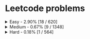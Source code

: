 # Leetcode problems
<details>
	<summary>Easy - 2.90% [18 / 620]</summary>

1. [1. Two Sum](https://leetcode.com/problems/two-sum) ([Go](two-sum/main.go))
2. [13. Roman to Integer](https://leetcode.com/problems/roman-to-integer) ([Go](roman-to-integer/main.go))
3. [14. Longest Common Prefix](https://leetcode.com/problems/longest-common-prefix) ([Go](longest-common-prefix/main.go))
4. [27. Remove Element](https://leetcode.com/problems/remove-element) ([Go](remove-element/main.go))
5. [35. Search Insert Position](https://leetcode.com/problems/search-insert-position) ([Go](search-insert-position/main.go))
6. [88. Merge Sorted Array](https://leetcode.com/problems/merge-sorted-array) ([Go](merge-sorted-array/main.go))
7. [125. Valid Palindrome](https://leetcode.com/problems/valid-palindrome) ([Go](valid-palindrome/main.go))
8. [141. Linked List Cycle](https://leetcode.com/problems/linked-list-cycle) ([Go](linked-list-cycle/main.go))
9. [219. Contains Duplicate II](https://leetcode.com/problems/contains-duplicate-ii) ([Go](contains-duplicate-ii/main.go))
10. [278. First Bad Version](https://leetcode.com/problems/first-bad-version) ([Go](first-bad-version/main.go))
11. [283. Move Zeroes](https://leetcode.com/problems/move-zeroes) ([Go](move-zeroes/main.go))
12. [344. Reverse String](https://leetcode.com/problems/reverse-string) ([Go](reverse-string/main.go))
13. [557. Reverse Words in a String III](https://leetcode.com/problems/reverse-words-in-a-string-iii) ([Go](reverse-words-in-a-string-iii/main.go))
14. [643. Maximum Average Subarray I](https://leetcode.com/problems/maximum-average-subarray-i) ([Go](maximum-average-subarray-i/main.go))
15. [733. Flood Fill](https://leetcode.com/problems/flood-fill) ([Go](flood-fill/main.go))
16. [792. Binary Search](https://leetcode.com/problems/binary-search) ([Go](binary-search/main.go))
17. [908. Middle of the Linked List](https://leetcode.com/problems/middle-of-the-linked-list) ([Go](middle-of-the-linked-list/main.go))
18. [1019. Squares of a Sorted Array](https://leetcode.com/problems/squares-of-a-sorted-array) ([Go](squares-of-a-sorted-array/main.go))
</details>
<details>
	<summary>Medium - 0.67% [9 / 1348]</summary>

1. [3. Longest Substring Without Repeating Characters](https://leetcode.com/problems/longest-substring-without-repeating-characters) ([Go](longest-substring-without-repeating-characters/main.go))
2. [19. Remove Nth Node From End of List](https://leetcode.com/problems/remove-nth-node-from-end-of-list) ([Go](remove-nth-node-from-end-of-list/main.go))
3. [61. Rotate List](https://leetcode.com/problems/rotate-list) ([Go](rotate-list/main.go))
4. [86. Partition List](https://leetcode.com/problems/partition-list) ([Go](partition-list/main.go))
5. [142. Linked List Cycle II](https://leetcode.com/problems/linked-list-cycle-ii) ([Go](linked-list-cycle-ii/main.go))
6. [167. Two Sum II - Input Array Is Sorted](https://leetcode.com/problems/two-sum-ii-input-array-is-sorted) ([Go](two-sum-ii-input-array-is-sorted/main.go))
7. [189. Rotate Array](https://leetcode.com/problems/rotate-array) ([Go](rotate-array/main.go))
8. [347. Top K Frequent Elements](https://leetcode.com/problems/top-k-frequent-elements) ([Go](top-k-frequent-elements/main.go))
9. [962. Flip String to Monotone Increasing](https://leetcode.com/problems/flip-string-to-monotone-increasing) ([Go](flip-string-to-monotone-increasing/main.go))
</details>
<details>
	<summary>Hard - 0.18% [1 / 564]</summary>

1. [2667. Maximum Frequency Score of a Subarray](https://leetcode.com/problems/maximum-frequency-score-of-a-subarray) ([Go](max-k-elements/main.go))
</details>